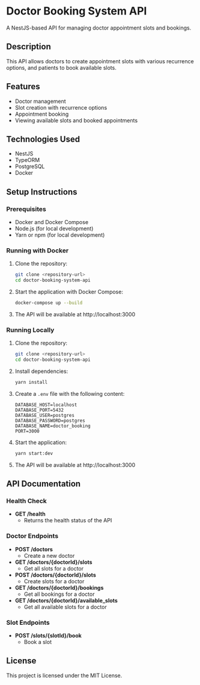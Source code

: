 # Doctor Booking System API

A NestJS-based API for managing doctor appointment slots and bookings.

## Description

This API allows doctors to create appointment slots with various recurrence options, and patients to book available slots.

## Features

- Doctor management
- Slot creation with recurrence options
- Appointment booking
- Viewing available slots and booked appointments

## Technologies Used

- NestJS
- TypeORM
- PostgreSQL
- Docker

## Setup Instructions

### Prerequisites

- Docker and Docker Compose
- Node.js (for local development)
- Yarn or npm (for local development)

### Running with Docker

1. Clone the repository:
   ```bash
   git clone <repository-url>
   cd doctor-booking-system-api
   ```

2. Start the application with Docker Compose:
   ```bash
   docker-compose up --build
   ```

3. The API will be available at http://localhost:3000

### Running Locally

1. Clone the repository:
   ```bash
   git clone <repository-url>
   cd doctor-booking-system-api
   ```

2. Install dependencies:
   ```bash
   yarn install
   ```

3. Create a `.env` file with the following content:
   ```
   DATABASE_HOST=localhost
   DATABASE_PORT=5432
   DATABASE_USER=postgres
   DATABASE_PASSWORD=postgres
   DATABASE_NAME=doctor_booking
   PORT=3000
   ```

4. Start the application:
   ```bash
   yarn start:dev
   ```

5. The API will be available at http://localhost:3000

## API Documentation

### Health Check

- **GET /health**
  - Returns the health status of the API

### Doctor Endpoints

- **POST /doctors**
  - Create a new doctor
- **GET /doctors/{doctorId}/slots**
  - Get all slots for a doctor
- **POST /doctors/{doctorId}/slots**
  - Create slots for a doctor
- **GET /doctors/{doctorId}/bookings**
  - Get all bookings for a doctor
- **GET /doctors/{doctorId}/available_slots**
  - Get all available slots for a doctor

### Slot Endpoints

- **POST /slots/{slotId}/book**
  - Book a slot

## License

This project is licensed under the MIT License.
